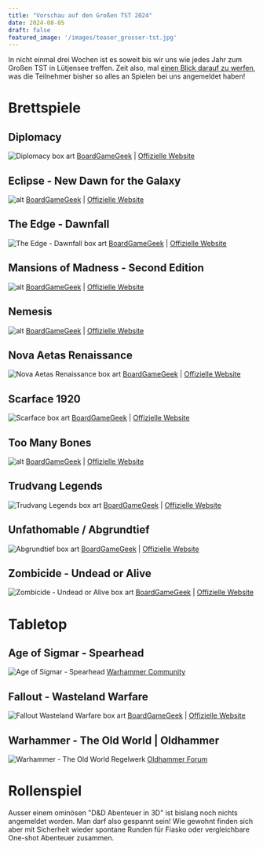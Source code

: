 ```yaml
---
title: "Vorschau auf den Großen TST 2024"
date: 2024-08-05
draft: false
featured_image: '/images/teaser_grosser-tst.jpg'
---
```


In nicht einmal drei Wochen ist es soweit bis wir uns wie jedes Jahr zum Großen TST in Lütjensee treffen. Zeit also, mal [einen Blick darauf zu werfen](https://boardgamegeek.com/geeklist/340544/grosser-tst-2024), was die Teilnehmer bisher so alles an Spielen bei uns angemeldet haben!

<!--more-->

# Brettspiele

## Diplomacy
![Diplomacy box art](images/bg_diplomacy.jpg)
[BoardGameGeek](https://boardgamegeek.com/boardgame/483/diplomacy) | [Offizielle Website](https://www.avalonhill.com/de-de)

## Eclipse - New Dawn for the Galaxy
![alt](images/bg_eclipse.jpg)
[BoardGameGeek](https://boardgamegeek.com/image/5235277/eclipse-second-dawn-for-the-galaxy) | [Offizielle Website](https://en.lautapelit.fi/product/24681/eclipse---2nd-dawn-for-the-galaxy)

## The Edge - Dawnfall
![The Edge - Dawnfall box art](images/bg_the-edge-dawnfall.jpg)
[BoardGameGeek](https://boardgamegeek.com/boardgame/207729/the-edge-dawnfall) | [Offizielle Website](https://awakenrealms.com/games/awaken-realms/the-edge-dawnfall)

## Mansions of Madness - Second Edition
![alt](images/bg_mansions_of_madness.jpg)
[BoardGameGeek](https://boardgamegeek.com/boardgame/205059/mansions-of-madness-second-edition) | [Offizielle Website](https://www.fantasyflightgames.com/en/mansions-of-madness-second-edition/products/mansions-madness-second-edition/)

## Nemesis
![alt](images/bg_nemesis.png)
[BoardGameGeek](https://boardgamegeek.com/boardgame/167355/nemesis) | [Offizielle Website](https://awakenrealms.com/games/awaken-realms/nemesis)

## Nova Aetas Renaissance
![Nova Aetas Renaissance box art](images/bg_nova-aetas-renaissance.jpg)
[BoardGameGeek](https://boardgamegeek.com/boardgame/311823/nova-aetas-renaissance) | [Offizielle Website](https://ludusmagnusstudio.com/nova-aetas-renaissance-page/)

## Scarface 1920
![Scarface box art](images/bg_scarface1920.jpg)
[BoardGameGeek](https://boardgamegeek.com/image/5926553/scarface-1920) | [Offizielle Website](https://redzengames.com/game/scarface-1920/)

## Too Many Bones
![alt](images/bg_too-many-bones.png)
[BoardGameGeek](https://boardgamegeek.com/boardgame/192135/too-many-bones) | [Offizielle Website](https://chiptheorygames.com/games/too-many-bones/)

## Trudvang Legends
![Trudvang Legends box art](images/bg_trudvang-legends.jpg)
[BoardGameGeek](https://boardgamegeek.com/boardgame/266064/trudvang-legends) | [Offizielle Website](https://www.cmon.com/products/trudvang-legends/)

## Unfathomable / Abgrundtief
![Abgrundtief box art](images/bg_unfathomable.png)
[BoardGameGeek](https://boardgamegeek.com/boardgame/340466/unfathomable) | [Offizielle Website](https://www.fantasyflightgames.com/en/unfathomable/)

## Zombicide - Undead or Alive
![Zombicide - Undead or Alive box art](images/bg_zombicide-undead-or-alive.jpg)
[BoardGameGeek](https://boardgamegeek.com/boardgame/331224/zombicide-undead-or-alive) | [Offizielle Website](https://www.cmon.com/products/zombicide-undead-or-alive/)

# Tabletop

## Age of Sigmar - Spearhead
![Age of Sigmar - Spearhead](images/tt_aos-spearhead.jpg)
[Warhammer Community](https://www.warhammer-community.com/2024/05/01/introducing-spearhead-a-fast-and-furious-new-mode-for-newaos/)

## Fallout - Wasteland Warfare
![Fallout Wasteland Warfare box art](images/tt_fallout-ww.jpg)
[BoardGameGeek](https://boardgamegeek.com/boardgame/226176/fallout-wasteland-warfare) | [Offizielle Website](https://modiphius.us/products/fallout-wasteland-warfare-two-player-starter-set)

## Warhammer - The Old World | Oldhammer
![Warhammer - The Old World Regelwerk](images/tt_oldworld.jpg)
[Oldhammer Forum](https://forum.oldhammer.org/)

# Rollenspiel

Ausser einem ominösen "D&D Abenteuer in 3D" ist bislang noch nichts angemeldet worden. Man darf also gespannt sein! Wie gewohnt finden sich aber mit Sicherheit wieder spontane Runden für Fiasko oder vergleichbare One-shot Abenteuer zusammen.
